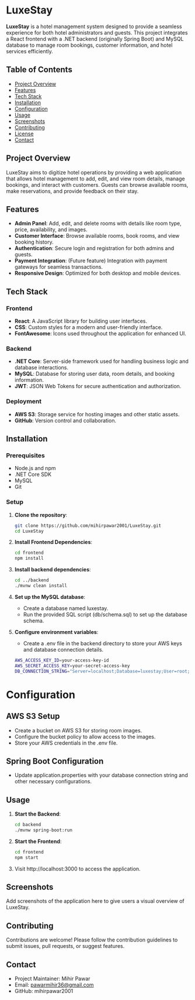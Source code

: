 # LuxeStay

**LuxeStay** is a hotel management system designed to provide a seamless experience for both hotel administrators and guests. This project integrates a React frontend with a .NET backend (originally Spring Boot) and MySQL database to manage room bookings, customer information, and hotel services efficiently.

## Table of Contents

- [Project Overview](#project-overview)
- [Features](#features)
- [Tech Stack](#tech-stack)
- [Installation](#installation)
- [Configuration](#configuration)
- [Usage](#usage)
- [Screenshots](#screenshots)
- [Contributing](#contributing)
- [License](#license)
- [Contact](#contact)

## Project Overview

LuxeStay aims to digitize hotel operations by providing a web application that allows hotel management to add, edit, and view room details, manage bookings, and interact with customers. Guests can browse available rooms, make reservations, and provide feedback on their stay.

## Features

- **Admin Panel**: Add, edit, and delete rooms with details like room type, price, availability, and images.
- **Customer Interface**: Browse available rooms, book rooms, and view booking history.
- **Authentication**: Secure login and registration for both admins and guests.
- **Payment Integration**: (Future feature) Integration with payment gateways for seamless transactions.
- **Responsive Design**: Optimized for both desktop and mobile devices.

## Tech Stack

### Frontend

- **React**: A JavaScript library for building user interfaces.
- **CSS**: Custom styles for a modern and user-friendly interface.
- **FontAwesome**: Icons used throughout the application for enhanced UI.

### Backend

- **.NET Core**: Server-side framework used for handling business logic and database interactions.
- **MySQL**: Database for storing user data, room details, and booking information.
- **JWT**: JSON Web Tokens for secure authentication and authorization.

### Deployment

- **AWS S3**: Storage service for hosting images and other static assets.
- **GitHub**: Version control and collaboration.

## Installation

### Prerequisites

- Node.js and npm
- .NET Core SDK
- MySQL
- Git

### Setup

1. **Clone the repository**:

   ```bash
   git clone https://github.com/mihirpawar2001/LuxeStay.git
   cd LuxeStay

   ```

2. **Install Frontend Dependencies**:

   ```bash
   cd frontend
   npm install

   ```

3. **Install backend dependencies**:

   ```bash
   cd ../backend
   ./mvnw clean install

   ```

4. **Set up the MySQL database**:

   - Create a database named luxestay.
   - Run the provided SQL script (db/schema.sql) to set up the database schema.

5. **Configure environment variables**:
   - Create a .env file in the backend directory to store your AWS keys and database connection details.
   ```bash
   AWS_ACCESS_KEY_ID=your-access-key-id
   AWS_SECRET_ACCESS_KEY=your-secret-access-key
   DB_CONNECTION_STRING="Server=localhost;Database=luxestay;User=root;Password=yourpassword;"
   ```

# Configuration

## AWS S3 Setup

- Create a bucket on AWS S3 for storing room images.
- Configure the bucket policy to allow access to the images.
- Store your AWS credentials in the .env file.

## Spring Boot Configuration

- Update application.properties with your database connection string and other necessary configurations.

## Usage

1. **Start the Backend**:

   ```bash
   cd backend
   ./mvnw spring-boot:run

   ```

2. **Start the Frontend**:

   ```bash
   cd frontend
   npm start

   ```

3. Visit http://localhost:3000 to access the application.

## Screenshots

Add screenshots of the application here to give users a visual overview of LuxeStay.

## Contributing

Contributions are welcome! Please follow the contribution guidelines to submit issues, pull requests, or suggest features.

## Contact

- Project Maintainer: Mihir Pawar
- Email: pawarmihir36@gmail.com
- GitHub: mihirpawar2001
